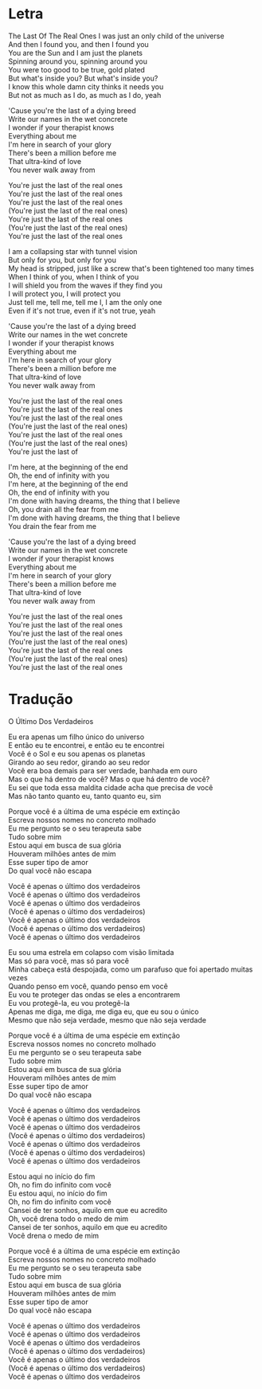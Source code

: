 # Letra
The Last Of The Real Ones
I was just an only child of the universe  
And then I found you, and then I found you  
You are the Sun and I am just the planets  
Spinning around you, spinning around you  
You were too good to be true, gold plated  
But what's inside you? But what's inside you?  
I know this whole damn city thinks it needs you  
But not as much as I do, as much as I do, yeah

'Cause you're the last of a dying breed  
Write our names in the wet concrete  
I wonder if your therapist knows  
Everything about me  
I'm here in search of your glory  
There's been a million before me  
That ultra-kind of love  
You never walk away from

You're just the last of the real ones  
You're just the last of the real ones  
You're just the last of the real ones  
(You're just the last of the real ones)  
You're just the last of the real ones  
(You're just the last of the real ones)  
You're just the last of the real ones

I am a collapsing star with tunnel vision  
But only for you, but only for you  
My head is stripped, just like a screw that's been tightened too many times  
When I think of you, when I think of you  
I will shield you from the waves if they find you  
I will protect you, I will protect you  
Just tell me, tell me, tell me I, I am the only one  
Even if it's not true, even if it's not true, yeah

'Cause you're the last of a dying breed  
Write our names in the wet concrete  
I wonder if your therapist knows  
Everything about me  
I'm here in search of your glory  
There's been a million before me  
That ultra-kind of love  
You never walk away from

You're just the last of the real ones  
You're just the last of the real ones  
You're just the last of the real ones  
(You're just the last of the real ones)  
You're just the last of the real ones  
(You're just the last of the real ones)  
You're just the last of

I'm here, at the beginning of the end  
Oh, the end of infinity with you  
I'm here, at the beginning of the end  
Oh, the end of infinity with you  
I'm done with having dreams, the thing that I believe  
Oh, you drain all the fear from me  
I'm done with having dreams, the thing that I believe  
You drain the fear from me

'Cause you're the last of a dying breed  
Write our names in the wet concrete  
I wonder if your therapist knows  
Everything about me  
I'm here in search of your glory  
There's been a million before me  
That ultra-kind of love  
You never walk away from

You're just the last of the real ones  
You're just the last of the real ones  
You're just the last of the real ones  
(You're just the last of the real ones)  
You're just the last of the real ones  
(You're just the last of the real ones)  
You're just the last of the real ones


# Tradução

O Último Dos Verdadeiros

Eu era apenas um filho único do universo  
E então eu te encontrei, e então eu te encontrei  
Você é o Sol e eu sou apenas os planetas  
Girando ao seu redor, girando ao seu redor  
Você era boa demais para ser verdade, banhada em ouro  
Mas o que há dentro de você? Mas o que há dentro de você?  
Eu sei que toda essa maldita cidade acha que precisa de você  
Mas não tanto quanto eu, tanto quanto eu, sim

Porque você é a última de uma espécie em extinção  
Escreva nossos nomes no concreto molhado  
Eu me pergunto se o seu terapeuta sabe  
Tudo sobre mim  
Estou aqui em busca de sua glória  
Houveram milhões antes de mim  
Esse super tipo de amor  
Do qual você não escapa

Você é apenas o último dos verdadeiros  
Você é apenas o último dos verdadeiros  
Você é apenas o último dos verdadeiros  
(Você é apenas o último dos verdadeiros)  
Você é apenas o último dos verdadeiros  
(Você é apenas o último dos verdadeiros)  
Você é apenas o último dos verdadeiros

Eu sou uma estrela em colapso com visão limitada  
Mas só para você, mas só para você  
Minha cabeça está despojada, como um parafuso que foi apertado muitas vezes  
Quando penso em você, quando penso em você  
Eu vou te proteger das ondas se eles a encontrarem  
Eu vou protegê-la, eu vou protegê-la  
Apenas me diga, me diga, me diga eu, que eu sou o único  
Mesmo que não seja verdade, mesmo que não seja verdade

Porque você é a última de uma espécie em extinção  
Escreva nossos nomes no concreto molhado  
Eu me pergunto se o seu terapeuta sabe  
Tudo sobre mim  
Estou aqui em busca de sua glória  
Houveram milhões antes de mim  
Esse super tipo de amor  
Do qual você não escapa

Você é apenas o último dos verdadeiros  
Você é apenas o último dos verdadeiros  
Você é apenas o último dos verdadeiros  
(Você é apenas o último dos verdadeiros)  
Você é apenas o último dos verdadeiros  
(Você é apenas o último dos verdadeiros)  
Você é apenas o último dos verdadeiros

Estou aqui no início do fim  
Oh, no fim do infinito com você  
Eu estou aqui, no início do fim  
Oh, no fim do infinito com você  
Cansei de ter sonhos, aquilo em que eu acredito  
Oh, você drena todo o medo de mim  
Cansei de ter sonhos, aquilo em que eu acredito  
Você drena o medo de mim

Porque você é a última de uma espécie em extinção  
Escreva nossos nomes no concreto molhado  
Eu me pergunto se o seu terapeuta sabe  
Tudo sobre mim  
Estou aqui em busca de sua glória  
Houveram milhões antes de mim  
Esse super tipo de amor  
Do qual você não escapa

Você é apenas o último dos verdadeiros  
Você é apenas o último dos verdadeiros  
Você é apenas o último dos verdadeiros  
(Você é apenas o último dos verdadeiros)  
Você é apenas o último dos verdadeiros  
(Você é apenas o último dos verdadeiros)  
Você é apenas o último dos verdadeiros


